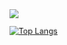 
<picture>
<source
  srcset="https://github-readme-stats.vercel.app/api?username=zoi1op&show_icons=true&theme=synthwave"
  media="(prefers-color-scheme: dark)"
/>
<source
  srcset="https://github-readme-stats.vercel.app/api?username=zoi1op&show_icons=true"
  media="(prefers-color-scheme: dark), (prefers-color-scheme: no-preference)"
/>
<img src="https://github-readme-stats.vercel.app/api?username=zoi1op&show_icons=true" />
</picture>


[![Top Langs](https://github-readme-stats.vercel.app/api/top-langs/?username=zoi1op&layout=compact)](https://github.com/zoi1op/github-readme-stats)

